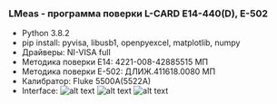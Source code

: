 ### LMeas - программа поверки L-CARD E14-440(D), E-502
+ Python 3.8.2
+ pip install: pyvisa, libusb1, openpyexcel, matplotlib, numpy
+ Драйверы: NI-VISA full
+ Методика поверки Е14: 4221-008-42885515 МП
+ Методика поверки Е-502: ДЛИЖ.411618.0080 МП
+ Калибратор: Fluke 5500A(5522A)
+ Interface:
![alt text](https://github.com/GlendenCrunch/LMeas/Image/lc1.png)
![alt text](https://github.com/GlendenCrunch/LMeas/Image/lc2.png)
![alt text](https://github.com/GlendenCrunch/LMeas/Image/lc3.png)
